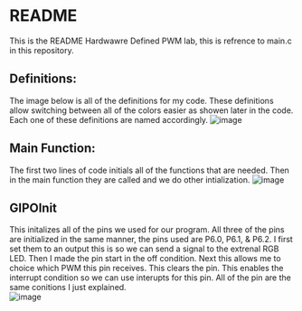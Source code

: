 # README
This is the README Hardwawre Defined PWM lab, this is refrence to main.c in this repository.
## Definitions:
The image below is all of the definitions for my code. These definitions allow switching between all of the colors easier as showen later in the code.
Each one of these definitions are named accordingly.
![image](https://user-images.githubusercontent.com/113445493/234738858-b43476c2-a1ac-44ee-8655-b4261931ba4d.png)

## Main Function:
The first two lines of code initials all of the functions that are needed. Then in the main function they are called and we do other intialization.
![image](https://user-images.githubusercontent.com/113445493/234738988-5a8c01c8-479b-45c2-9d16-91c8bd626a17.png)

## GIPOInit
This initalizes all of the pins we used for our program. All three of the pins are initialized in the same manner, the pins used are P6.0, P6.1, & P6.2. I first set them to an output this is so we can send a signal to the extrenal RGB LED. Then I made the pin start in the off condition. Next this allows me to choice which PWM this pin receives. This clears the pin. This enables the interrupt condition so we can use interupts for this pin. All of the pin are the same conitions I just explained.  
![image](https://user-images.githubusercontent.com/113445493/234740459-09c34917-a622-46ea-bafc-96bd44f96435.png)
